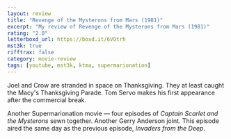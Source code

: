 ```yaml
---
layout: review
title: "Revenge of the Mysterons from Mars (1981)"
excerpt: "My review of Revenge of the Mysterons from Mars (1981)"
rating: "2.0"
letterboxd_url: https://boxd.it/6VOtrh
mst3k: true
rifftrax: false
category: movie-review
tags: [youtube, mst3k, ktma, supermarionation]
---
```


Joel and Crow are stranded in space on Thanksgiving. They at least caught the Macy's Thanksgiving Parade. Tom Servo makes his first appearance after the commercial break.

Another Supermarionation movie — four episodes of <i>Captain Scarlet and the Mysterons</i> sewn together. Another Gerry Anderson joint. This episode aired the same day as the previous episode, <i>Invaders from the Deep</i>.
